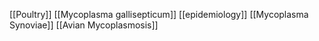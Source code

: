 [[Poultry]]
[[Mycoplasma gallisepticum]]
[[epidemiology]]
[[Mycoplasma Synoviae]]
[[Avian Mycoplasmosis]]
